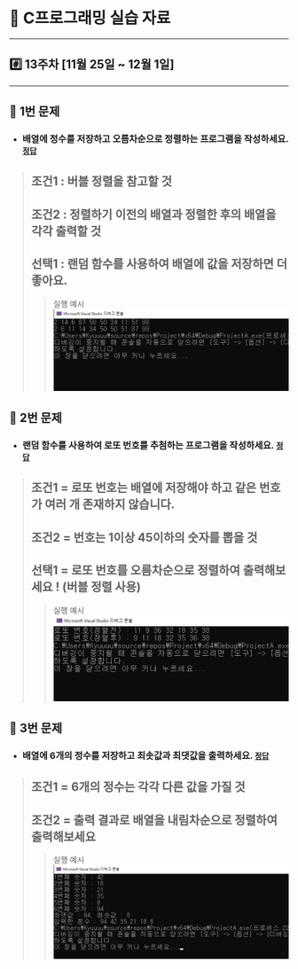 # 📝 C프로그래밍 실습 자료
<hr/>

## #️⃣ 13주차 [11월 25일 ~ 12월 1일]
<hr/>

## 📖 1번 문제
- ### 배열에 정수를 저장하고 오름차순으로 정렬하는 프로그램을 작성하세요. [`정답`](./practice_1.c)
> ## 조건1 : 버블 정렬을 참고할 것
> ## 조건2 : 정렬하기 이전의 배열과 정렬한 후의 배열을 각각 출력할 것
> ## 선택1 : 랜덤 함수를 사용하여 배열에 값을 저장하면 더 좋아요.
>> 실행 예시<br>
>> ![img_2.png](img_2.png)

## 📖 2번 문제
- ### 랜덤 함수를 사용하여 로또 번호를 추첨하는 프로그램을 작성하세요. [`정답`](./practice_2.c)
> ## 조건1 = 로또 번호는 배열에 저장해야 하고 같은 번호가 여러 개 존재하지 않습니다.
> ## 조건2 = 번호는 1이상 45이하의 숫자를 뽑을 것
> ## 선택1 = 로또 번호를 오름차순으로 정렬하여 출력해보세요 ! (버블 정렬 사용)
>> 실행 예시<br>
>> ![img_1.png](img_1.png)

## 📖 3번 문제
- ### 배열에 6개의 정수를 저장하고 최솟값과 최댓값을 출력하세요. [`정답`](./practice_3.c)
> ## 조건1 = 6개의 정수는 각각 다른 값을 가질 것
> ## 조건2 = 출력 결과로 배열을 내림차순으로 정렬하여 출력해보세요
>> 실행 예시<br>
>> ![img.png](img.png)